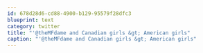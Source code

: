 ```yaml
---
id: 678d28d6-cd88-4900-b129-95579f28dfc3
blueprint: text
category: twitter
title: "'@theMFdame and Canadian girls &gt; American girls"
caption: "'@theMFdame and Canadian girls &gt; American girls"
---
```


